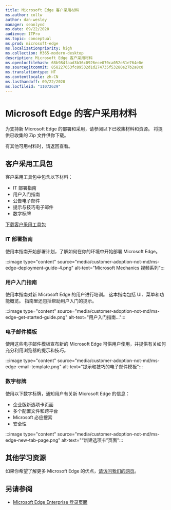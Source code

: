 ```yaml
---
title: Microsoft Edge 客户采用材料
ms.author: collw
author: dan-wesley
manager: seanlynd
ms.date: 09/22/2020
audience: ITPro
ms.topic: conceptual
ms.prod: microsoft-edge
ms.localizationpriority: high
ms.collection: M365-modern-desktop
description: Microsoft Edge 客户采用材料
ms.openlocfilehash: 68b984faad3b36c0926ece070ca052e81e764e0e
ms.sourcegitcommit: 858227653fc89532d1d274735f53280e27b2a8c0
ms.translationtype: HT
ms.contentlocale: zh-CN
ms.lasthandoff: 09/22/2020
ms.locfileid: "11072629"
---
```

# Microsoft Edge 的客户采用材料

为支持新 Microsoft Edge 的部署和采用，请参阅以下已收集材料和资源。 将提供已收集的 Zip 文件供你下载。

有其他可用材料时，请返回查看。

## 客户采用工具包

客户采用工具包中包含以下材料：

- IT 部署指南
- 用户入门指南
- 公告电子邮件
- 提示与技巧电子邮件
- 数字标牌

[下载客户采用工具包](https://www.microsoft.com/download/details.aspx?id=102119)

### IT 部署指南

使用本指南开始部署计划，了解如何在你的环境中开始部署 Microsoft Edge。

:::image type="content" source="media/customer-adoption-not-md/ms-edge-deployment-guide-4.png" alt-text="Microsoft Mechanics 视频系列":::

### 用户入门指南

使用本指南对新 Microsoft Edge 的用户进行培训。 这本指南包括 UI、菜单和功能概览。 指南里还包括帮助用户入门的提示。

:::image type="content" source="media/customer-adoption-not-md/ms-edge-get-started-guide.png" alt-text="用户入门指南…":::

### 电子邮件模板

使用这些电子邮件模板宣布新的 Microsoft Edge 可供用户使用，并提供有关如何充分利用浏览器的提示和技巧。

:::image type="content" source="media/customer-adoption-not-md/ms-edge-email-template.png" alt-text="提示和技巧的电子邮件模板":::

### 数字标牌

使用以下数字标牌，通知用户有关新 Microsoft Edge 的信息：

- 企业版新选项卡页面
- 多个配置文件和跨平台
- Microsoft 必应搜索
- 安全性

:::image type="content" source="media/customer-adoption-not-md/ms-edge-new-tab-page.png" alt-text="“新建选项卡”页面":::

## 其他学习资源

如果你希望了解更多 Microsoft Edge 的优点，[请访问我们的网页](https://www.microsoft.com/edge/business)。

## 另请参阅

- [Microsoft Edge Enterprise 登录页面](https://aka.ms/EdgeEnterprise)
